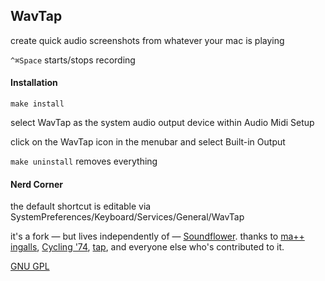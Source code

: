 ## WavTap

create quick audio screenshots from whatever your mac is playing

`^⌘Space` starts/stops recording

#### Installation

`make install`

select WavTap as the system audio output device within Audio Midi Setup

click on the WavTap icon in the menubar and select Built-in Output

`make uninstall` removes everything

#### Nerd Corner

the default shortcut is editable via SystemPreferences/Keyboard/Services/General/WavTap

it's a fork — but lives independently of — [Soundflower](https://github.com/tap/Soundflower). thanks to [ma++ ingalls](http://sfsound.org/matt.html), [Cycling '74](http://cycling74.com), [tap](http://github/tap), and everyone else who's contributed to it.

[GNU GPL](http://www.gnu.org/copyleft/gpl.html)
